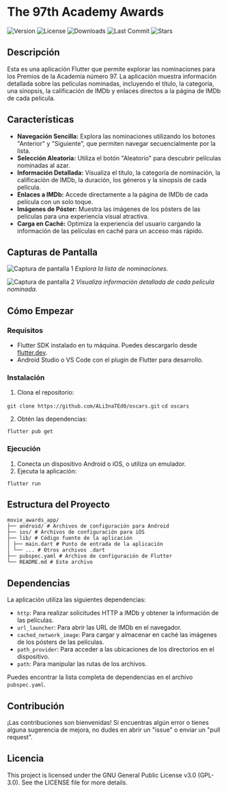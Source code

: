 # The 97th Academy Awards

![Version](https://img.shields.io/badge/version-1.0.0--0-blue)
![License](https://img.shields.io/badge/license-GPL--3.0-green)
![Downloads](https://img.shields.io/github/downloads/ALi3naTEd0/oscars/total)
![Last Commit](https://img.shields.io/github/last-commit/ALi3naTEd0/oscars)
![Stars](https://img.shields.io/github/stars/ALi3naTEd0/oscars)

## Descripción

Esta es una aplicación Flutter que permite explorar las nominaciones para los Premios de la Academia número 97. La aplicación muestra información detallada sobre las películas nominadas, incluyendo el título, la categoría, una sinopsis, la calificación de IMDb y enlaces directos a la página de IMDb de cada película.

## Características

- **Navegación Sencilla:** Explora las nominaciones utilizando los botones "Anterior" y "Siguiente", que permiten navegar secuencialmente por la lista.
- **Selección Aleatoria:** Utiliza el botón "Aleatorio" para descubrir películas nominadas al azar.
- **Información Detallada:** Visualiza el título, la categoría de nominación, la calificación de IMDb, la duración, los géneros y la sinopsis de cada película.
- **Enlaces a IMDb:** Accede directamente a la página de IMDb de cada película con un solo toque.
- **Imágenes de Póster:** Muestra las imágenes de los pósters de las películas para una experiencia visual atractiva.
- **Carga en Caché:** Optimiza la experiencia del usuario cargando la información de las películas en caché para un acceso más rápido.

## Capturas de Pantalla

![Captura de pantalla 1](url_de_la_captura_de_pantalla_1.png)
_Explora la lista de nominaciones._

![Captura de pantalla 2](url_de_la_captura_de_pantalla_2.png)
_Visualiza información detallada de cada película nominada._

<!--
## Downloads
| Windows      | MacOS        | Linux        | Android      | iOS          |
|--------------|--------------|--------------|--------------|--------------|
| [Installer](https://github.com/ALi3naTEd0/RateMe/releases/download/v0.0.9-6/RateMe.v0.0.9-6_installer.exe)    | Coming soon  | Coming soon  | [APK-armeabi-v7a](https://github.com/ALi3naTEd0/oscars/releases/download/v1.0.0/app-armeabi-v7a-release.apk)       | Maybe?       |
| [Portable](https://github.com/ALi3naTEd0/RateMe/releases/download/v0.0.9-6/RateMe.v0.0.9-6_portable.zip)     |              |              | [APK-arm64-v8a](https://github.com/ALi3naTEd0/oscars/releases/download/v1.0.0/app-arm64-v8a-release.apk)             |              |
|              |              |              | [APK-x86_x64](https://github.com/ALi3naTEd0/oscars/releases/download/v1.0.0/app-x86_64-release.apk)              |              |-->

## Cómo Empezar

### Requisitos

- Flutter SDK instalado en tu máquina. Puedes descargarlo desde [flutter.dev](https://flutter.dev/docs/get-started/install).
- Android Studio o VS Code con el plugin de Flutter para desarrollo.

### Instalación

1. Clona el repositorio:

`git clone https://github.com/ALi3naTEd0/oscars.git`
`cd oscars`

2. Obtén las dependencias:

`flutter pub get`

### Ejecución

1. Conecta un dispositivo Android o iOS, o utiliza un emulador.
2. Ejecuta la aplicación:

`flutter run`

## Estructura del Proyecto

```
movie_awards_app/
├── android/ # Archivos de configuración para Android
├── ios/ # Archivos de configuración para iOS
├── lib/ # Código fuente de la aplicación
│ ├── main.dart # Punto de entrada de la aplicación
│ └── ... # Otros archivos .dart
├── pubspec.yaml # Archivo de configuración de Flutter
└── README.md # Este archivo
```

## Dependencias

La aplicación utiliza las siguientes dependencias:

- `http`: Para realizar solicitudes HTTP a IMDb y obtener la información de las películas.
- `url_launcher`: Para abrir las URL de IMDb en el navegador.
- `cached_network_image`: Para cargar y almacenar en caché las imágenes de los pósters de las películas.
- `path_provider`: Para acceder a las ubicaciones de los directorios en el dispositivo.
- `path`: Para manipular las rutas de los archivos.

Puedes encontrar la lista completa de dependencias en el archivo `pubspec.yaml`.

## Contribución

¡Las contribuciones son bienvenidas! Si encuentras algún error o tienes alguna sugerencia de mejora, no dudes en abrir un "issue" o enviar un "pull request".

## Licencia

This project is licensed under the GNU General Public License v3.0 (GPL-3.0). See the LICENSE file for more details.
